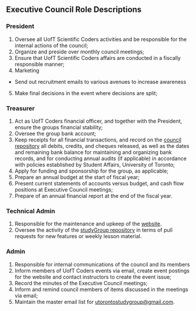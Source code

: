 ## Executive Council Role Descriptions

### President

1. Oversee all UofT Scientific Coders activities and be responsible for the internal actions of the council;
2. Organize and preside over monthly council meetings;
3. Ensure that UofT Scientific Coders affairs are conducted in a fiscally responsible manner;
4. Marketing
  * Send out recruitment emails to various avenues to increase awareness
5. Make final decisions in the event where decisions are split;

### Treasurer

1.  Act as UofT Coders financial officer, and together with the
President, ensure the groups financial stability;
2. Oversee the group bank account;
3. Keep receipts for all financial transactions, and record on the 
[council repository](https://github.com/UofTCoders/council/tree/master/treasurer) 
all debits, credits, and cheques released, as well as the
dates and remaining bank balance for
maintaining and organizing bank records, and for
conducting annual audits (if applicable) in accordance with
policies established by Student Affairs, University of
Toronto;
4. Apply for funding and sponsorship for the group, as applicable;
5. Prepare an annual budget at the start of fiscal year;
6. Present current statements of accounts versus budget,
and cash flow positions at Executive Council meetings;
7. Prepare of an annual financial report at the end of the
fiscal year.

### Technical Admin

1. Responsible for the maintenance and upkeep of the [website](uoftcoders.github.io/studyGroup/).
2. Oversee the activity of the [studyGroup repository](https://github.com/UofTCoders/studyGroup) in terms of pull requests
for new features or weekly lesson material. 

### Admin

1. Responsible for internal communications of the council and its members
2. Inform members of UofT Coders events via email, create event postings for the website and 
contact instructors to create the event issue; 
3. Record the minutes of the Executive Council
meetings;
4. Inform and remind council members of items
discussed in the meetings via email;
5. Maintain the master email list for utorontostudygroup@gmail.com.
